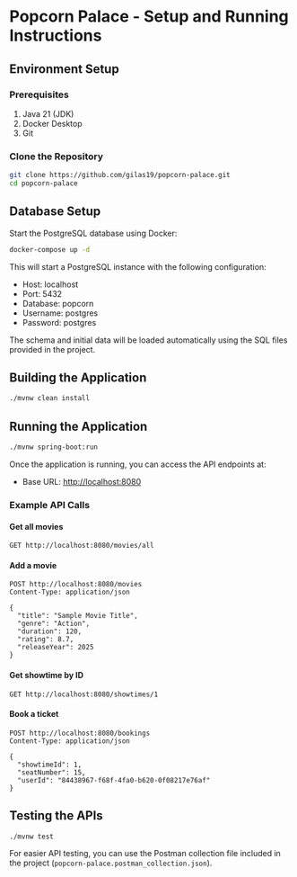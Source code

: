 # Popcorn Palace - Setup and Running Instructions

## Environment Setup

### Prerequisites

1. Java 21 (JDK)
2. Docker Desktop
3. Git

### Clone the Repository

```bash
git clone https://github.com/gilas19/popcorn-palace.git
cd popcorn-palace
```

## Database Setup

Start the PostgreSQL database using Docker:

```bash
docker-compose up -d
```

This will start a PostgreSQL instance with the following configuration:

- Host: localhost
- Port: 5432
- Database: popcorn
- Username: postgres
- Password: postgres

The schema and initial data will be loaded automatically using the SQL files provided in the project.

## Building the Application

```bash
./mvnw clean install
```

## Running the Application

```bash
./mvnw spring-boot:run
```

Once the application is running, you can access the API endpoints at:

- Base URL: <http://localhost:8080>

### Example API Calls

#### Get all movies

```http
GET http://localhost:8080/movies/all
```

#### Add a movie

```http
POST http://localhost:8080/movies
Content-Type: application/json

{
  "title": "Sample Movie Title",
  "genre": "Action",
  "duration": 120,
  "rating": 8.7,
  "releaseYear": 2025
}
```

#### Get showtime by ID

```http
GET http://localhost:8080/showtimes/1
```

#### Book a ticket

```http
POST http://localhost:8080/bookings
Content-Type: application/json

{
  "showtimeId": 1,
  "seatNumber": 15,
  "userId": "84438967-f68f-4fa0-b620-0f08217e76af"
}
```

## Testing the APIs

```bash
./mvnw test
```

For easier API testing, you can use the Postman collection file included in the project (`popcorn-palace.postman_collection.json`).